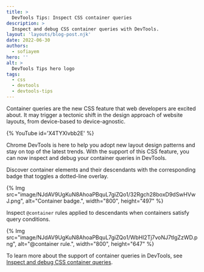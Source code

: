 ```yaml
---
title: >
  DevTools Tips: Inspect CSS container queries
description: >
  Inspect and debug CSS container queries with DevTools.
layout: 'layouts/blog-post.njk'
date: 2022-06-30
authors:
  - sofiayem
hero: ''
alt: >
  DevTools Tips hero logo
tags:
  - css
  - devtools
  - devtools-tips
---
```


Container queries are the new CSS feature that web developers are excited about. It may trigger a tectonic shift in the design approach of website layouts, from device-based to device-agnostic.

{% YouTube id='X4TYXlvbb2E' %}

Chrome DevTools is here to help you adopt new layout design patterns and stay on top of the latest trends. With the support of this CSS feature, you can now inspect and debug your container queries in DevTools.

Discover container elements and their descendants with the corresponding badge that toggles a dotted-line overlay.

{% Img src="image/NJdAV9UgKuN8AhoaPBquL7giZQo1/32Rgch28boxD9dSwHVwJ.png", alt="Container badge.", width="800", height="497" %}

Inspect `@container` rules applied to descendants when containers satisfy query conditions.

{% Img src="image/NJdAV9UgKuN8AhoaPBquL7giZQo1/WbHl2Tj7voNJ7tIgZzWD.png", alt="@container rule.", width="800", height="647" %}

To learn more about the support of container queries in DevTools, see [Inspect and debug CSS container queries](/docs/devtools/css/container-queries/).
